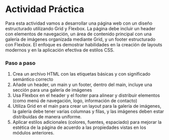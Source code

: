 # Actividad Práctica

Para esta actividad vamos a desarrollar una página web con un diseño estructurado utilizando Grid y Flexbox. La página debe incluir un header con elementos de navegación, un área de contenido principal con una galería de imágenes organizada mediante Grid, y un footer estructurado con Flexbox. El enfoque es demostrar habilidades en la creación de layouts modernos y en la aplicación efectiva de estilos CSS.


### Paso a paso

1. Crea un archivo HTML con las etiquetas básicas y con significado semántico correcto
2. Añade un header, un main y un footer, dentro del main, incluye una sección para una galería de imágenes
3. Usa Flexbox en el header y el footer para alinear y distribuir elementos (como menú de navegación, logo, información de contacto)
4. Utiliza Grid en el main para crear un layout para la galería de imágenes, la galería debe tener varias columnas y filas, y las imágenes deben estar distribuidas de manera uniforme.
5. Aplicar estilos adicionales (colores, fuentes, espaciado) para mejorar la estética de la página de acuerdo a las propiedades vistas en los módulos anteriores.

